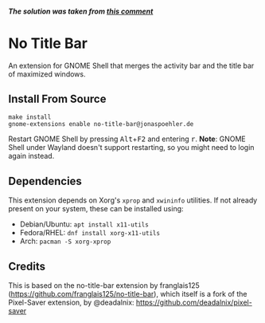 ##### The solution was taken from [this comment](https://github.com/poehlerj/no-title-bar/issues/24#issuecomment-706577915)


# No Title Bar

An extension for GNOME Shell that merges the activity bar and the title bar of maximized windows.

## Install From Source

```
make install
gnome-extensions enable no-title-bar@jonaspoehler.de
```

Restart GNOME Shell by pressing <kbd>Alt</kbd>+<kbd>F2</kbd> and entering <kbd>r</kbd>.
**Note**: GNOME Shell under Wayland doesn't support restarting, so you might need to login again instead.

## Dependencies

This extension depends on Xorg's `xprop` and `xwininfo` utilities. If not already
present on your system, these can be installed using:

- Debian/Ubuntu: `apt install x11-utils`
- Fedora/RHEL: `dnf install xorg-x11-utils`
- Arch: `pacman -S xorg-xprop`

## Credits

This is based on the no-title-bar extension by franglais125 (https://github.com/franglais125/no-title-bar), which itself 
is a fork of the Pixel-Saver extension, by @deadalnix: https://github.com/deadalnix/pixel-saver
